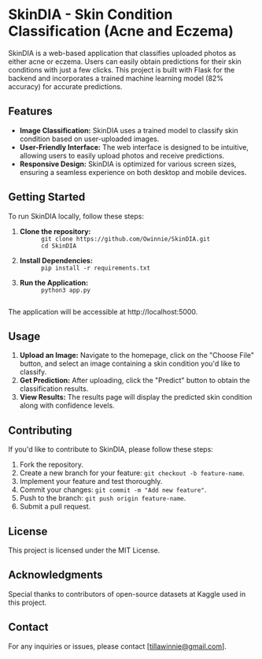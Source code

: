 # SkinDIA - Skin Condition Classification (Acne and Eczema)
<p>SkinDIA is a web-based application that classifies uploaded photos as either acne or eczema. Users can easily obtain predictions for their skin conditions with just a few clicks. This project is built with Flask for the backend and incorporates a trained machine learning model (82% accuracy) for accurate predictions.</p>

## Features
<ul>
<li><strong>Image Classification:</strong> SkinDIA uses a trained model to classify skin condition based on user-uploaded images.</li>
<li><strong>User-Friendly Interface:</strong> The web interface is designed to be intuitive, allowing users to easily upload photos and receive predictions.</li>
<li><strong>Responsive Design:</strong> SkinDIA is optimized for various screen sizes, ensuring a seamless experience on both desktop and mobile devices.</li>
</ul>

## Getting Started
To run SkinDIA locally, follow these steps:
<ol>
  <li>
    <b>Clone the repository:</b>
    <code>
      git clone https://github.com/Owinnie/SkinDIA.git
      cd SkinDIA
    </code>
  </li>
  <li>
    <b>Install Dependencies:</b>
    <code>
      pip install -r requirements.txt
    </code>
  </li>
  <li>
    <b>Run the Application:</b>
    <code>
      python3 app.py
    </code>
  </li>
</ol>
The application will be accessible at <a href="#" style="text-decoration:none;">http://localhost:5000</a>.

## Usage
<ol>
  <li><strong>Upload an Image:</strong> Navigate to the homepage, click on the "Choose File" button, and select an image containing a skin condition you'd like to classify.</li>
  <li><strong>Get Prediction:</strong> After uploading, click the "Predict" button to obtain the classification results.</li>
  <li><strong>View Results:</strong> The results page will display the predicted skin condition along with confidence levels.</li>
</ol>

## Contributing
If you'd like to contribute to SkinDIA, please follow these steps:
<ol>
  <li>Fork the repository.</li>
  <li>Create a new branch for your feature: <code>git checkout -b feature-name</code>.</li>
  <li>Implement your feature and test thoroughly.</li>
  <li>Commit your changes: <code>git commit -m "Add new feature"</code>.</li>
  <li>Push to the branch: <code>git push origin feature-name</code>.</li>
  <li>Submit a pull request.</li>
</ol>

## License
This project is licensed under the MIT License.

## Acknowledgments
Special thanks to contributors of open-source datasets at Kaggle used in this project.

## Contact
For any inquiries or issues, please contact [tillawinnie@gmail.com].
